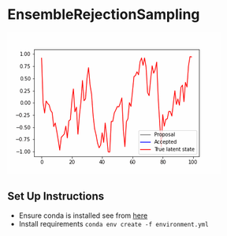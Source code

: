 # EnsembleRejectionSampling

![](nonlinearar.gif)

## Set Up Instructions

- Ensure conda is installed see from [here](https://docs.conda.io/en/latest/miniconda.html)
- Install requirements `conda env create -f environment.yml`


